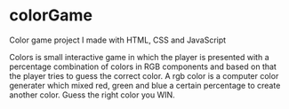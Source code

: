 # colorGame
Color game project I made with HTML, CSS and JavaScript

Colors is small interactive game in which the player is presented with a percentage 
combination of colors in RGB components and based on that the player tries to guess the correct color. 
A rgb color is a computer color generater which mixed red, green and blue a certain percentage to create 
another color. Guess the right color you WIN. 

